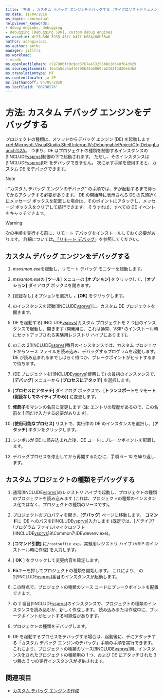 ```yaml
---
title: '方法 : カスタム デバッグ エンジンをデバッグする |マイクロソフトドキュメント'
ms.date: 11/04/2016
ms.topic: conceptual
helpviewer_keywords:
- debug engines, debugging
- debugging [Debugging SDK], custom debug engines
ms.assetid: df27a8d6-3938-45ff-b47f-b684e80b38a0
author: acangialosi
ms.author: anthc
manager: jillfra
ms.workload:
- vssdk
ms.openlocfilehash: c79790bfc9c9cd3767a453258b8c2d340f64d029
ms.sourcegitcommit: 16a4a5da4a4fd795b46a0869ca2152f2d36e6db2
ms.translationtype: MT
ms.contentlocale: ja-JP
ms.lasthandoff: 04/06/2020
ms.locfileid: "80738576"
---
```

# <a name="how-to-debug-a-custom-debug-engine"></a>方法: カスタム デバッグ エンジンをデバッグする
プロジェクトの種類は、メソッドからデバッグ エンジン (DE) を起動します<xref:Microsoft.VisualStudio.Shell.Interop.IVsDebuggableProjectCfg.DebugLaunch%2A>。 つまり、DE はプロジェクトの種類を制御するインスタンスの[!INCLUDE[vsprvs](../../code-quality/includes/vsprvs_md.md)]制御の下で起動されます。 ただし、そのインスタンスは[!INCLUDE[vsprvs](../../code-quality/includes/vsprvs_md.md)]DE をデバッグできません。 次に示す手順を使用すると、カスタム DE をデバッグできます。

> [!NOTE]
> : "カスタム デバッグ エンジンのデバッグ" の手順では、デが起動するまで待ってからアタッチする必要があります。 DE の開始時に表示される DE の先頭近くにメッセージ ボックスを配置した場合は、そのポイントにアタッチし、メッセージ ボックスをクリアして続行できます。 そうすれば、すべての DE イベントをキャッチできます。

> [!WARNING]
> 次の手順を実行する前に、リモート デバッグをインストールしておく必要があります。 詳細については[、「リモート デバッグ](../../debugger/remote-debugging.md)」を参照してください。

## <a name="debug-a-custom-debug-engine"></a>カスタム デバッグ エンジンをデバッグする

1. *msvsmon.exe*を起動し、リモート デバッグ モニターを起動します。

2. *msvsmon.exe*の [**ツール**] メニューの **[オプション]** をクリックして、[**オプション]** ダイアログ ボックスを開きます。

3. [認証なし] オプションを選択し **、[OK]** をクリックします。

4. のインスタンスを起動[!INCLUDE[vsprvs](../../code-quality/includes/vsprvs_md.md)]し、カスタム DE プロジェクトを開きます。

5. DE を起動する[!INCLUDE[vsprvs](../../code-quality/includes/vsprvs_md.md)]カスタム プロジェクトを 2 つ目のインスタンスで起動し、開きます (開発用に、これは通常、VSIP のインストール時にセットアップされる実験用レジストリ ハイブにあります)。

6. のこの 2[!INCLUDE[vsprvs](../../code-quality/includes/vsprvs_md.md)]番目のインスタンスでは、カスタム プロジェクトからソース ファイルを読み込み、デバッグするプログラムを起動します。 DE が読み込まれるまでしばらく待つか、ブレークポイントがヒットするまで待ちます。

7. (DE プロジェクトを[!INCLUDE[vsprvs](../../code-quality/includes/vsprvs_md.md)]使用して) の最初のインスタンスで、[**デバッグ**] メニューから [**プロセスにアタッチ]** を選択します。

8. [**プロセスにアタッチ]** ダイアログ ボックスで、[**トランスポート**を**リモート (認証なしでネイティブのみ)]** に変更します。

9. **修飾子**をマシンの名前に変更します (注: エントリの履歴があるので、この名前を 1 回だけ入力する必要があります)。

10. [**使用可能なプロセス]** リストで、実行中の DE のインスタンスを選択し、[**アタッチ**] ボタンをクリックします。

11. シンボルが DE に読み込まれた後、DE コードにブレークポイントを配置します。

12. デバッグプロセスを停止してから再開するたびに、手順 6 ~ 10 を繰り返します。

## <a name="debug-a-custom-project-type"></a>カスタム プロジェクトの種類をデバッグする

1. 通常[!INCLUDE[vsprvs](../../code-quality/includes/vsprvs_md.md)]のレジストリ ハイブで起動し、プロジェクトの種類のプロジェクトを読み込みます (これは、プロジェクトの種類のインスタンス化ではなく、プロジェクトの種類のソースです)。

2. プロジェクトのプロパティを開き、[**デバッグ**] ページに移動します。 **コマンド**に IDE へのパスを[!INCLUDE[vsprvs](../../code-quality/includes/vsprvs_md.md)]入力します (既定では、[*ドライブ]* \プログラム ファイル\マイクロソフト[!INCLUDE[vsprvs](../../code-quality/includes/vsprvs_md.md)]8\Common7\IDE\devenv.exe)。

3. [**コマンド引数]** に`/rootsuffix exp`、実験用レジストリ ハイブ (VSIP のインストール時に作成) を入力します。

4. [ **OK** ] をクリックして変更内容を確定します。

5. **F5**キーを押してプロジェクトの種類を開始します。 これにより、 の 2[!INCLUDE[vsprvs](../../code-quality/includes/vsprvs_md.md)]番目のインスタンスが起動します。

6. この時点で、プロジェクトの種類のソース コードにブレークポイントを配置できます。

7. の 2 番目[!INCLUDE[vsprvs](../../code-quality/includes/vsprvs_md.md)]のインスタンスで、プロジェクトの種類のインスタンスを読み込むか、新しく作成します。 読み込みまたは作成中に、ブレークポイントがヒットする可能性があります。

8. プロジェクトの種類をデバッグします。

9. DE を起動するプロセスをデバッグする場合は、起動後に、デにアタッチする「カスタム デバッグ エンジンのデバッグ」手順の手順を実行できます。 これにより、プロジェクトの種類のソース[!INCLUDE[vsprvs](../../code-quality/includes/vsprvs_md.md)]用、インスタンス化されたプロジェクトの種類用の 1 つ、および DE にアタッチされた 3 つ目の 3 つの実行インスタンスが提供されます。

## <a name="see-also"></a>関連項目
- [カスタム デバッグ エンジンの作成](../../extensibility/debugger/creating-a-custom-debug-engine.md)
